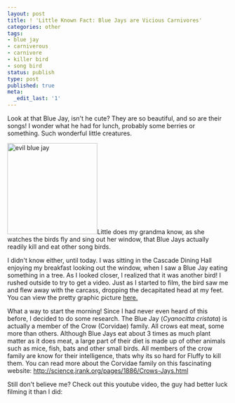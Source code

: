 ```yaml
---
layout: post
title: ! 'Little Known Fact: Blue Jays are Vicious Carnivores'
categories: other
tags:
- blue jay
- carniverous
- carnivore
- killer bird
- song bird
status: publish
type: post
published: true
meta:
  _edit_last: '1'
---
```

Look at that Blue Jay, isn't he cute? They are so beautiful, and so are their songs! I wonder what he had for lunch, probably some berries or something. Such wonderful little creatures.

<a href="https://s3-us-west-2.amazonaws.com/pedaldp/uploads/2008/04/bluejay.jpg"><img class="alignleft size-full wp-image-87" title="bluejay" src="https://s3-us-west-2.amazonaws.com/pedaldp/uploads/2008/04/bluejay.jpg" alt="evil blue jay" width="205" height="208" /></a>Little does my grandma know, as she watches the birds fly and sing out her window, that Blue Jays actually readily kill and eat other song birds.

I didn't know either, until today. I was sitting in the Cascade Dining Hall enjoying my breakfast looking out the window, when I saw a Blue Jay eating something in a tree. As I looked closer, I realized that it was another bird! I rushed outside to try to get a video. Just as I started to film, the bird saw me and flew away with the carcass, dropping the decapitated head at my feet. You can view the pretty graphic picture <a title="bird head picture" href="http://www.fingel.com/img/bluejay/birdhead.jpg" target="_self">here.</a>

What a way to start the morning! Since I had never even heard of this before, I decided to do some research. The Blue Jay (<em>Cyanocitta cristata</em>) is actually a member of the Crow (Corvidae) family. All crows eat meat, some more than others. Although Blue Jays eat about 3 times as much plant matter as it does meat, a large part of their diet is made up of other animals such as mice, fish, bats and other small birds. All members of the crow family are know for their intelligence, thats why its so hard for Fluffy to kill them. You can read more about the Corvidae family on this fascinating website: <a title="crows and jays" href="http://science.jrank.org/pages/1886/Crows-Jays.html" target="_self">http://science.jrank.org/pages/1886/Crows-Jays.html</a>

Still don't believe me? Check out this youtube video, the guy had better luck filming it than I did:

<p style="text-align: center;"><object classid="clsid:d27cdb6e-ae6d-11cf-96b8-444553540000" width="425" height="355" codebase="http://download.macromedia.com/pub/shockwave/cabs/flash/swflash.cab#version=6,0,40,0"><param name="wmode" value="transparent" /><param name="src" value="http://www.youtube.com/v/mD_t6UGXU0M&amp;hl=en" /><embed type="application/x-shockwave-flash" width="425" height="355" src="http://www.youtube.com/v/mD_t6UGXU0M&amp;hl=en" wmode="transparent"></embed></object>
